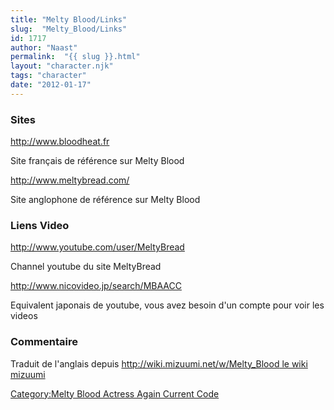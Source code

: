 ```yaml
---
title: "Melty Blood/Links"
slug:  "Melty_Blood/Links"
id: 1717
author: "Naast"
permalink:  "{{ slug }}.html"
layout: "character.njk"
tags: "character"
date: "2012-01-17"
---
```


### Sites

<http://www.bloodheat.fr>

Site français de référence sur Melty Blood

<http://www.meltybread.com/>

Site anglophone de référence sur Melty Blood

### Liens Video

<http://www.youtube.com/user/MeltyBread>

Channel youtube du site MeltyBread

<http://www.nicovideo.jp/search/MBAACC>

Equivalent japonais de youtube, vous avez besoin d'un compte pour voir
les videos

### Commentaire

Traduit de l'anglais depuis [http://wiki.mizuumi.net/w/Melty_Blood le
wiki
mizuumi](http://wiki.mizuumi.net/w/Melty_Blood_le_wiki_mizuumi "wikilink")

[Category:Melty Blood Actress Again Current
Code](Category:Melty_Blood_Actress_Again_Current_Code "wikilink")
